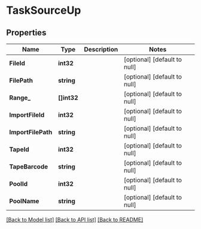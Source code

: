 # TaskSourceUp

## Properties
Name | Type | Description | Notes
------------ | ------------- | ------------- | -------------
**FileId** | **int32** |  | [optional] [default to null]
**FilePath** | **string** |  | [optional] [default to null]
**Range_** | **[]int32** |  | [optional] [default to null]
**ImportFileId** | **int32** |  | [optional] [default to null]
**ImportFilePath** | **string** |  | [optional] [default to null]
**TapeId** | **int32** |  | [optional] [default to null]
**TapeBarcode** | **string** |  | [optional] [default to null]
**PoolId** | **int32** |  | [optional] [default to null]
**PoolName** | **string** |  | [optional] [default to null]

[[Back to Model list]](../README.md#documentation-for-models) [[Back to API list]](../README.md#documentation-for-api-endpoints) [[Back to README]](../README.md)


